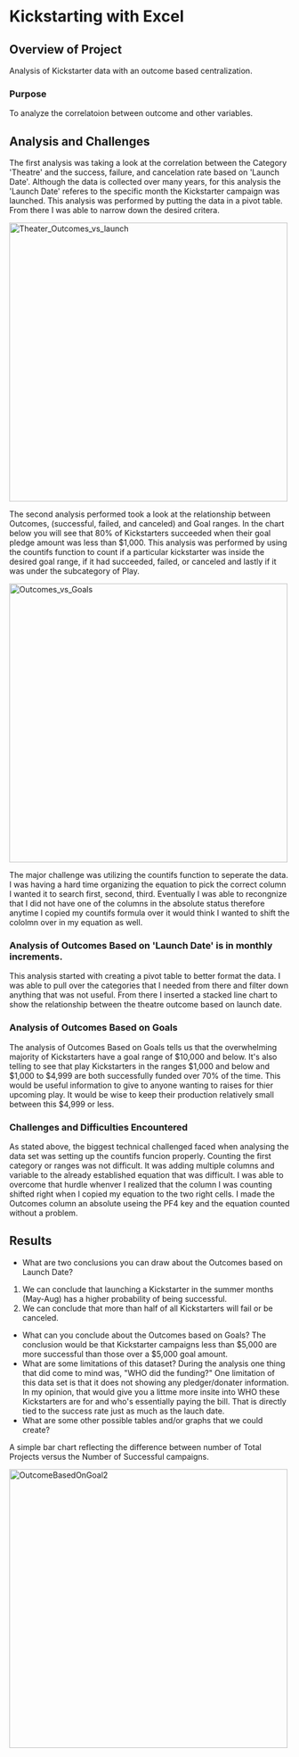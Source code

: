 # Kickstarting with Excel

## Overview of Project
Analysis of Kickstarter data with an outcome based centralization.
### Purpose
To analyze the correlatoion between outcome and other variables. 
## Analysis and Challenges
The first analysis was taking a look at the correlation between the Category 'Theatre' and the success, failure, and cancelation rate based on 'Launch Date'. Although the data is collected over many years, for this analysis the 'Launch Date' referes to the specific month the Kickstarter campaign was launched. This analysis was performed by putting the data in a pivot table. From there I was able to narrow down the desired critera.


<img width="500" alt="Theater_Outcomes_vs_launch" src="https://user-images.githubusercontent.com/106042900/172065075-37b16f12-442c-4479-8c40-093bb2556aa1.png">


The second analysis performed took a look at the relationship between Outcomes, (successful, failed, and canceled) and Goal ranges. In the chart below you will see that 80% of Kickstarters succeeded when their goal pledge amount was less than $1,000. This analysis was performed by using the countifs function to count if a particular kickstarter was inside the desired goal range, if it had succeeded, failed, or canceled and lastly if it was under the subcategory of Play. 


<img width="500" alt="Outcomes_vs_Goals" src="https://user-images.githubusercontent.com/106042900/172066031-6650ca5f-a86b-4f97-806b-58c5c75b6518.png">

The major challenge was utilizing the countifs function to seperate the data. I was having a hard time organizing the equation to pick the correct column I wanted it to search first, second, third. Eventually I was able to recongnize that I did not have one of the columns in the absolute status therefore anytime I copied my countifs formula over it would think I wanted to shift the cololmn over in my equation as well. 
### Analysis of Outcomes Based on 'Launch Date' is in monthly increments. 
This analysis started with creating a pivot table to better format the data. I was able to pull over the categories that I needed from there and filter down anything that was not useful. From there I inserted a stacked line chart to show the relationship between the theatre outcome based on launch date.
### Analysis of Outcomes Based on Goals
The analysis of Outcomes Based on Goals tells us that the overwhelming majority of Kickstarters have a goal range of $10,000 and below. It's also telling to see that play Kickstarters in the ranges $1,000 and below and $1,000 to $4,999 are both successfully funded over 70% of the time. This would be useful information to give to anyone wanting to raises for thier upcoming play. It would be wise to keep their production relatively small between this $4,999 or less. 
### Challenges and Difficulties Encountered
As stated above, the biggest technical challenged faced when analysing the data set was setting up the countifs funcion properly. Counting the first category or ranges was not difficult. It was adding multiple columns and variable to the already established equation that was difficult. I was able to overcome that hurdle whenver I realized that the column I was counting shifted right when I copied my equation to the two right cells. I made the Outcomes column an absolute useing the PF4 key and the equation counted without a problem. 
## Results

- What are two conclusions you can draw about the Outcomes based on Launch Date?
1. We can conclude that launching a Kickstarter in the summer months (May-Aug) has a higher probability of being successful.
2. We can conclude that more than half of all Kickstarters will fail or be canceled. 
- What can you conclude about the Outcomes based on Goals?
The conclusion would be that Kickstarter campaigns less than $5,000 are more successful than those over a $5,000 goal amount. 
- What are some limitations of this dataset?
During the analysis one thing that did come to mind was, "WHO did the funding?" One limitation of this data set is that it does not showing any pledger/donater information. In my opinion, that would give you a littme more insite into WHO these Kickstarters are for and who's essentially paying the bill. That is directly tied to the success rate just as much as the lauch date. 
- What are some other possible tables and/or graphs that we could create?

A simple bar chart reflecting the difference between number of Total Projects versus the Number of Successful campaigns. 

<img width="500" alt="OutcomeBasedOnGoal2" src="https://user-images.githubusercontent.com/106042900/172067600-ba31f8f3-1605-463d-97b6-fb2acc2b0591.png">
